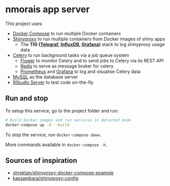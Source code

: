 # nmorais app server

This project uses:
- [Docker Compose][] to run multiple Docker containers
- [Shinyproxy][] to run multiple containers from Docker images of shiny apps
  - The **TIG ([Telegraf][], [InfluxDB][], [Grafana][])** stack to log shinyproxy usage data
- [Celery][] to run background tasks via a job queue system
  - [Flower][] to monitor Celery and to send jobs to Celery via its REST API
  - [Redis][] to serve as message broker for celery
  - [Prometheus][] and [Grafana][] to log and visualise Celery data
- [MySQL][] as the database server
- [RStudio Server][] to test code on-the-fly

[Docker Compose]: https://docs.docker.com/compose/
[Shinyproxy]: https://shinyproxy.io
[InfluxDB]: https://www.influxdata.com
[Telegraf]: https://www.influxdata.com/time-series-platform/telegraf/
[Grafana]: https://grafana.com
[Celery]: https://docs.celeryproject.org/
[Flower]: https://flower.readthedocs.io/en/latest/
[Redis]: https://redis.io
[Prometheus]: https://prometheus.io
[MySQL]: https://www.mysql.com
[RStudio Server]: https://www.rstudio.com/products/rstudio/

## Run and stop

To setup this service, go to the project folder and run:

```bash
# build Docker images and run services in detached mode
docker-compose up -d --build
```

To stop the service, run `docker-compose down`.

More commands available in `docker-compose -h`.

## Sources of inspiration

- [shrektan/shinyproxy-docker-compose-example][shrektan]
- [kassambara/shinyproxy-config][kassambra]

[shrektan]: https://github.com/shrektan/shinyproxy-docker-compose-example
[kassambra]: https://github.com/kassambara/shinyproxy-config
